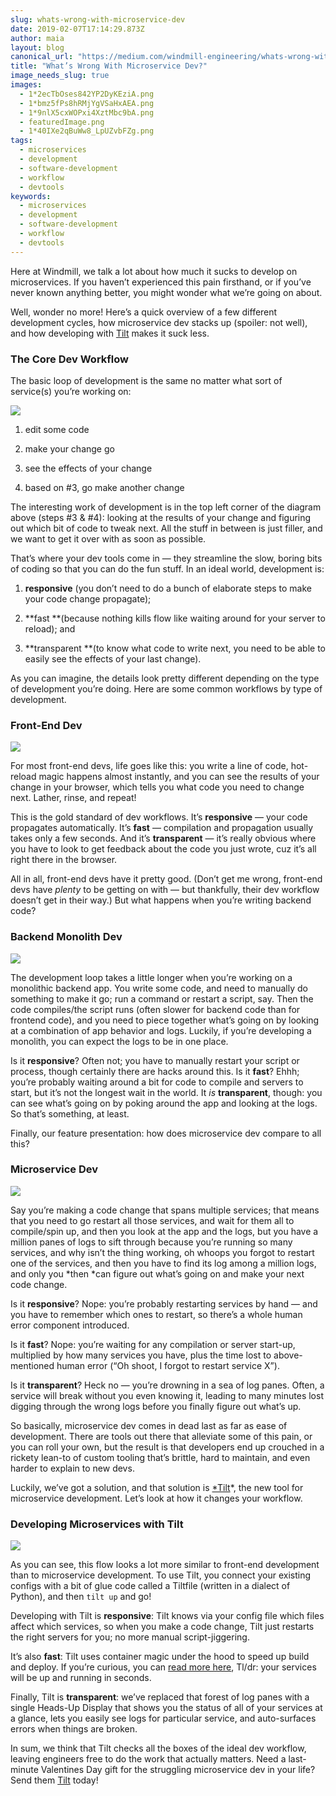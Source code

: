 ```yaml
---
slug: whats-wrong-with-microservice-dev
date: 2019-02-07T17:14:29.873Z
author: maia
layout: blog
canonical_url: "https://medium.com/windmill-engineering/whats-wrong-with-microservice-dev-1bb424d2e14e"
title: "What’s Wrong With Microservice Dev?"
image_needs_slug: true
images:
  - 1*2ecTbOses842YP2DyKEziA.png
  - 1*bmz5fPs8hRMjYgVSaHxAEA.png
  - 1*9nlX5cxWOPxi4XztMbc9bA.png
  - featuredImage.png
  - 1*40IXe2qBuWw8_LpUZvbFZg.png
tags:
  - microservices
  - development
  - software-development
  - workflow
  - devtools
keywords:
  - microservices
  - development
  - software-development
  - workflow
  - devtools
---
```

  
Here at Windmill, we talk a lot about how much it sucks to develop on microservices. If you haven’t experienced this pain firsthand, or if you’ve never known anything better, you might wonder what we’re going on about.

Well, wonder no more! Here’s a quick overview of a few different development cycles, how microservice dev stacks up (spoiler: not well), and how developing with [Tilt](http://tilt.build/) makes it suck less.

### The Core Dev Workflow

The basic loop of development is the same no matter what sort of service(s) you’re working on:

![](/assets/images/whats-wrong-with-microservice-dev/1*2ecTbOses842YP2DyKEziA.png)

1. edit some code

1. make your change go

1. see the effects of your change

1. based on #3, go make another change

The interesting work of development is in the top left corner of the diagram above (steps #3 & #4): looking at the results of your change and figuring out which bit of code to tweak next. All the stuff in between is just filler, and we want to get it over with as soon as possible.

That’s where your dev tools come in — they streamline the slow, boring bits of coding so that you can do the fun stuff. In an ideal world, development is:

1. **responsive** (you don’t need to do a bunch of elaborate steps to make your code change propagate);

1. **fast **(because nothing kills flow like waiting around for your server to reload); and

1. **transparent **(to know what code to write next, you need to be able to easily see the effects of your last change).

As you can imagine, the details look pretty different depending on the type of development you’re doing. Here are some common workflows by type of development.

### Front-End Dev

![](/assets/images/whats-wrong-with-microservice-dev/1*bmz5fPs8hRMjYgVSaHxAEA.png)

For most front-end devs, life goes like this: you write a line of code, hot-reload magic happens almost instantly, and you can see the results of your change in your browser, which tells you what code you need to change next. Lather, rinse, and repeat!

This is the gold standard of dev workflows. It’s **responsive** — your code propagates automatically. It’s **fast** — compilation and propagation usually takes only a few seconds. And it’s **transparent** — it’s really obvious where you have to look to get feedback about the code you just wrote, cuz it’s all right there in the browser.

All in all, front-end devs have it pretty good. (Don’t get me wrong, front-end devs have *plenty* to be getting on with — but thankfully, their dev workflow doesn’t get in their way.) But what happens when you’re writing backend code?

### Backend Monolith Dev

![](/assets/images/whats-wrong-with-microservice-dev/1*9nlX5cxWOPxi4XztMbc9bA.png)

The development loop takes a little longer when you’re working on a monolithic backend app. You write some code, and need to manually do something to make it go; run a command or restart a script, say. Then the code compiles/the script runs (often slower for backend code than for frontend code), and you need to piece together what’s going on by looking at a combination of app behavior and logs. Luckily, if you’re developing a monolith, you can expect the logs to be in one place.

Is it **responsive**? Often not; you have to manually restart your script or process, though certainly there are hacks around this. Is it **fast**? Ehhh; you’re probably waiting around a bit for code to compile and servers to start, but it’s not the longest wait in the world. It *is* **transparent**, though: you can see what’s going on by poking around the app and looking at the logs. So that’s something, at least.

Finally, our feature presentation: how does microservice dev compare to all this?

### Microservice Dev

![](/assets/images/whats-wrong-with-microservice-dev/1*9r-gJy5fuJbHGYLOGR9wMA.png)

Say you’re making a code change that spans multiple services; that means that you need to go restart all those services, and wait for them all to compile/spin up, and then you look at the app and the logs, but you have a million panes of logs to sift through because you’re running so many services, and why isn’t the thing working, oh whoops you forgot to restart one of the services, and then you have to find its log among a million logs, and only you *then *can figure out what’s going on and make your next code change.

Is it **responsive**? Nope: you’re probably restarting services by hand — and you have to remember which ones to restart, so there’s a whole human error component introduced.

Is it **fast**? Nope: you’re waiting for any compilation or server start-up, multiplied by how many services you have, plus the time lost to above-mentioned human error (“Oh shoot, I forgot to restart service X”).

Is it **transparent**? Heck no — you’re drowning in a sea of log panes. Often, a service will break without you even knowing it, leading to many minutes lost digging through the wrong logs before you finally figure out what’s up.

So basically, microservice dev comes in dead last as far as ease of development. There are tools out there that alleviate some of this pain, or you can roll your own, but the result is that developers end up crouched in a rickety lean-to of custom tooling that’s brittle, hard to maintain, and even harder to explain to new devs.

Luckily, we’ve got a solution, and that solution is [*Tilt](https://tilt.build/)*, the new tool for microservice development. Let’s look at how it changes your workflow.

### Developing Microservices with Tilt

![](/assets/images/whats-wrong-with-microservice-dev/1*40IXe2qBuWw8_LpUZvbFZg.png)

As you can see, this flow looks a lot more similar to front-end development than to microservice development. To use Tilt, you connect your existing configs with a bit of glue code called a Tiltfile (written in a dialect of Python), and then `tilt up` and go!

Developing with Tilt is **responsive**: Tilt knows via your config file which files affect which services, so when you make a code change, Tilt just restarts the right servers for you; no more manual script-jiggering.

It’s also **fast**: Tilt uses container magic under the hood to speed up build and deploy. If you’re curious, you can [read more here](https://medium.com/windmill-engineering/how-tilt-updates-kubernetes-in-seconds-not-minutes-28ddffe2d79f), Tl/dr: your services will be up and running in seconds.

Finally, Tilt is **transparent**: we’ve replaced that forest of log panes with a single Heads-Up Display that shows you the status of all of your services at a glance, lets you easily see logs for particular service, and auto-surfaces errors when things are broken.

In sum, we think that Tilt checks all the boxes of the ideal dev workflow, leaving engineers free to do the work that actually matters. Need a last-minute Valentines Day gift for the struggling microservice dev in your life? Send them [Tilt](http://tilt.build/) today!
